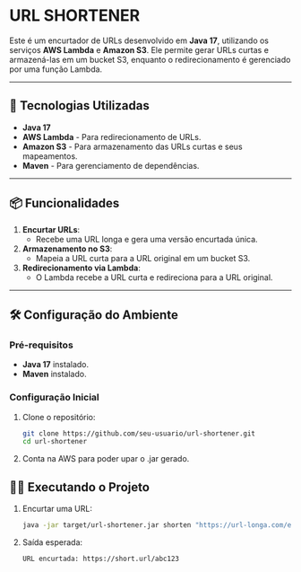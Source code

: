# URL SHORTENER

Este é um encurtador de URLs desenvolvido em **Java 17**, utilizando os serviços **AWS Lambda** e **Amazon S3**. Ele permite gerar URLs curtas e armazená-las em um bucket S3, enquanto o redirecionamento é gerenciado por uma função Lambda.

---

## 🚀 Tecnologias Utilizadas

- **Java 17**
- **AWS Lambda** - Para redirecionamento de URLs.
- **Amazon S3** - Para armazenamento das URLs curtas e seus mapeamentos.
- **Maven** - Para gerenciamento de dependências.

---

## 📦 Funcionalidades

1. **Encurtar URLs**:
    - Recebe uma URL longa e gera uma versão encurtada única.
2. **Armazenamento no S3**:
    - Mapeia a URL curta para a URL original em um bucket S3.
3. **Redirecionamento via Lambda**:
    - O Lambda recebe a URL curta e redireciona para a URL original.

---

## 🛠️ Configuração do Ambiente

### **Pré-requisitos**

- **Java 17** instalado.
- **Maven** instalado.

### **Configuração Inicial**

1. Clone o repositório:

   ```bash
   git clone https://github.com/seu-usuario/url-shortener.git
   cd url-shortener
   
2. Conta na AWS para poder upar o .jar gerado.

## 🏃‍♂️ Executando o Projeto

1. Encurtar uma URL:
    ```bash 
   java -jar target/url-shortener.jar shorten "https://url-longa.com/exemplo"

2. Saída esperada:
    ```bash 
    URL encurtada: https://short.url/abc123

